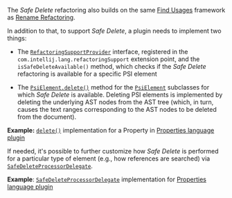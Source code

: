 [//]: # (title: Safe Delete Refactoring)

<!-- Copyright 2000-2022 JetBrains s.r.o. and other contributors. Use of this source code is governed by the Apache 2.0 license that can be found in the LICENSE file. -->

The _Safe Delete_ refactoring also builds on the same [Find Usages](find_usages.md) framework as [Rename Refactoring](rename_refactoring.md).

In addition to that, to support _Safe Delete_, a plugin needs to implement two things:

* The
   [`RefactoringSupportProvider`](%gh-ic%/platform/refactoring/src/com/intellij/lang/refactoring/RefactoringSupportProvider.java)
   interface, registered in the `com.intellij.lang.refactoringSupport` extension point, and the `isSafeDeleteAvailable()` method, which checks if the _Safe Delete_ refactoring is available for a specific PSI element

* The
   [`PsiElement.delete()`](%gh-ic%/platform/core-api/src/com/intellij/psi/PsiElement.java)
   method for the
   [`PsiElement`](%gh-ic%/platform/core-api/src/com/intellij/psi/PsiElement.java)
   subclasses for which _Safe Delete_ is available.
   Deleting PSI elements is implemented by deleting the underlying AST nodes from the AST tree (which, in turn, causes the text ranges corresponding to the AST nodes to be deleted from the document).

**Example:**
[`delete()`](%gh-ic%/plugins/properties/properties-psi-impl/src/com/intellij/lang/properties/psi/impl/PropertyImpl.java) implementation for a Property in  [Properties language plugin](%gh-ic%/plugins/properties)

If needed, it's possible to further customize how _Safe Delete_ is performed for a particular type of element (e.g., how references are searched) via [`SafeDeleteProcessorDelegate`](%gh-ic%/platform/lang-impl/src/com/intellij/refactoring/safeDelete/SafeDeleteProcessorDelegate.java).

**Example**:
[`SafeDeleteProcessorDelegate`](%gh-ic%/plugins/properties/src/com/intellij/lang/properties/refactoring/PropertiesFilesSafeDeleteProcessor.java) implementation for [Properties language plugin](%gh-ic%/plugins/properties)
